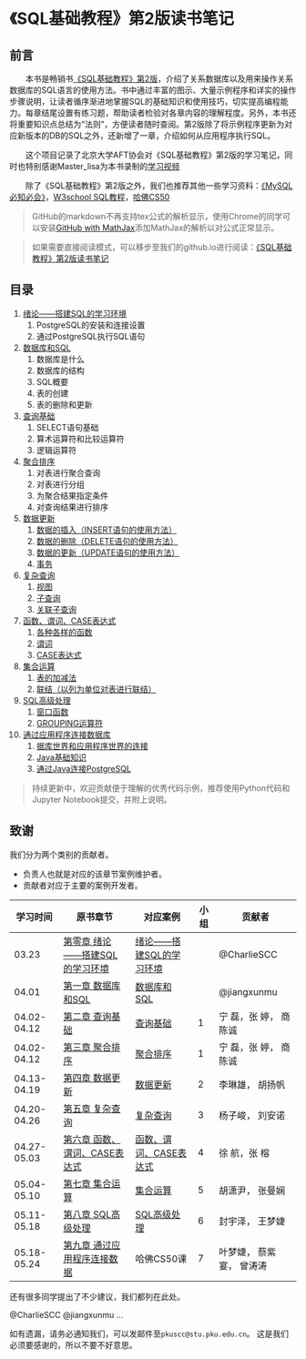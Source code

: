 # 《SQL基础教程》第2版读书笔记

## 前言

&emsp;&emsp;本书是畅销书[《SQL基础教程》第2版](sql基础教程（第2版）.pdf)，介绍了关系数据库以及用来操作关系数据库的SQL语言的使用方法。书中通过丰富的图示、大量示例程序和详实的操作步骤说明，让读者循序渐进地掌握SQL的基础知识和使用技巧，切实提高编程能力。每章结尾设置有练习题，帮助读者检验对各章内容的理解程度。另外，本书还将重要知识点总结为“法则”，方便读者随时查阅。第2版除了将示例程序更新为对应新版本的DB的SQL之外，还新增了一章，介绍如何从应用程序执行SQL。

&emsp;&emsp;这个项目记录了北京大学AFT协会对《SQL基础教程》第2版的学习笔记，同时也特别感谢Master_lisa为本书录制的[学习视频](https://www.bilibili.com/video/av62315714)

&emsp;&emsp;除了《SQL基础教程》第2版之外，我们也推荐其他一些学习资料：[《MySQL必知必会》](《MySQL必知必会》.pdf)，[W3school SQL教程](https://www.w3school.com.cn/sql/index.asp)，[哈佛CS50](https://b23.tv/KeJnxS)

>GitHub的markdown不再支持tex公式的解析显示，使用Chrome的同学可以安装[GitHub with MathJax](https://chrome.google.com/webstore/detail/github-with-mathjax/ioemnmodlmafdkllaclgeombjnmnbima)添加MathJax的解析以对公式正常显示。

>如果需要直接阅读模式，可以移步至我们的github.io进行阅读：[《SQL基础教程》第2版读书笔记]()

## 目录

1. [绪论——搭建SQL的学习环境](绪论——搭建SQL的学习环境)
    1. PostgreSQL的安装和连接设置
    1. 通过PostgreSQL执行SQL语句
1. [数据库和SQL](数据库和SQL)
    1. 数据库是什么
    1. 数据库的结构
    1. SQL概要
    1. 表的创建
    1. 表的删除和更新
1. [查询基础](查询基础)
    1. SELECT语句基础
    1. 算术运算符和比较运算符
    1. 逻辑运算符
1. [聚合排序](聚合与排序)
    1. 对表进行聚合查询
    1. 对表进行分组
    1. 为聚合结果指定条件
    1. 对查询结果进行排序
1. [数据更新]()
    1. [数据的插入（INSERT语句的使用方法）]()
    1. [数据的删除（DELETE语句的使用方法）]()
    1. [数据的更新（UPDATE语句的使用方法）]()
    1. [事务]()
1. [复杂查询]()
    1. [视图]()
    1. [子查询]()
    1. [关联子查询]()
1. [函数、谓词、CASE表达式]()
    1. [各种各样的函数]()
    1. [谓词]()
    1. [CASE表达式]()
1. [集合运算]()
    1. [表的加减法]()
    1. [联结（以列为单位对表进行联结）]()
1. [SQL高级处理]()
    1. [窗口函数]()
    1. [GROUPING运算符]()
1. [通过应用程序连接数据库]()
    1. [据库世界和应用程序世界的连接]()
    1. [Java基础知识]()
    1. [通过Java连接PostgreSQL]()

>持续更新中，欢迎贡献便于理解的优秀代码示例，推荐使用Python代码和Jupyter Notebook提交，并附上说明。

致谢
--------------------
我们分为两个类别的贡献者。
 - 负责人也就是对应的该章节案例维护者。
 - 贡献者对应于主要的案例开发者。

| 学习时间 | 原书章节 | 对应案例  | 小组 | 贡献者 |
| ------------ | ------------ | ------------ | ------------ | ------------ |
| 03.23 | [第零章 绪论——搭建SQL的学习环境]() | [绪论——搭建SQL的学习环境](绪论——搭建SQL的学习环境/绪论——搭建SQL的学习环境.md) |  | @CharlieSCC |
| 04.01 | [第一章 数据库和SQL]() | [数据库和SQL](数据库和SQL) | | @jiangxunmu |
| 04.02-04.12 | [第二章 查询基础]() | [查询基础](查询基础) | 1  | 宁 磊，张 婷， 商陈诚 |
| 04.02-04.12 | [第三章 聚合排序]() | [聚合排序](聚合排序) | 1  | 宁 磊，张 婷， 商陈诚 |
| 04.13-04.19 | [第四章 数据更新]() | [数据更新]() | 2 | 李琳雄， 胡扬帆 |
| 04.20-04.26 | [第五章 复杂查询]() | [复杂查询]() |  3| 杨子峻， 刘安诺 |
| 04.27-05.03 | [第六章 函数、谓词、CASE表达式]() | [函数、谓词、CASE表达式]() | 4 | 徐  航，张  榕  |
| 05.04-05.10 | [第七章 集合运算]() | [集合运算]() | 5 | 胡潇尹， 张曼娴 |
| 05.11-05.18 | [第八章 SQL高级处理]() | [SQL高级处理]() | 6 | 封宇泽， 王梦婕 |
| 05.18-05.24 | [第九章 通过应用程序连接数据]() | 哈佛CS50课 | 7 | 叶梦婕， 蔡紫宴， 曾涛涛 |


还有很多同学提出了不少建议，我们都列在此处。

@CharlieSCC  @jiangxunmu ...

如有遗漏，请务必通知我们，可以发邮件至`pkuscc@stu.pku.edu.cn`。
这是我们必须要感谢的，所以不要不好意思。
